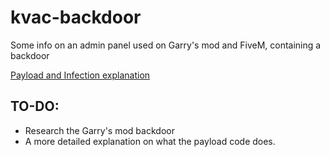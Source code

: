 # kvac-backdoor
Some info on an admin panel used on Garry's mod and FiveM, containing a backdoor

[Payload and Infection explanation](https://github.com/Martinator9001/kvac-backdoor/blob/main/info.md)

## TO-DO:
- Research the Garry's mod backdoor
- A more detailed explanation on what the payload code does.
